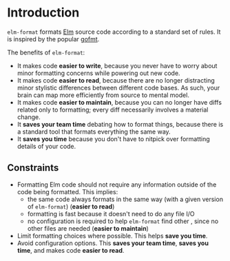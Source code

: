 # Introduction

`elm-format` formats [Elm](http://elm-lang.org) source code according to a standard set of rules. It is inspired by the popular [gofmt](https://blog.golang.org/go-fmt-your-code).

The benefits of `elm-format`:
 - It makes code **easier to write**, because you never have to worry about minor formatting concerns while powering out new code.
 - It makes code **easier to read**, because there are no longer distracting minor stylistic differences between different code bases. As such, your brain can map more efficiently from source to mental model.
 - It makes code **easier to maintain**, because you can no longer have diffs related only to formatting; every diff necessarily involves a material change.
 - It **saves your team time** debating how to format things, because there is a standard tool that formats everything the same way.
 - It **saves you time** because you don't have to nitpick over formatting details of your code.


## Constraints

  - Formatting Elm code should not require any information outside of the code being formatted.  This implies:
      - the same code always formats in the same way (with a given version of `elm-format`) (**easier to read**)
      - formatting is fast because it doesn't need to do any file I/O
      - no configuration is required to help `elm-format` find other , since no other files are needed (**easier to maintain**)
  - Limit formatting choices where possible.  This helps **save you time**.
  - Avoid configuration options.  This **saves your team time**, **saves you time**, and makes code **easier to read**.
